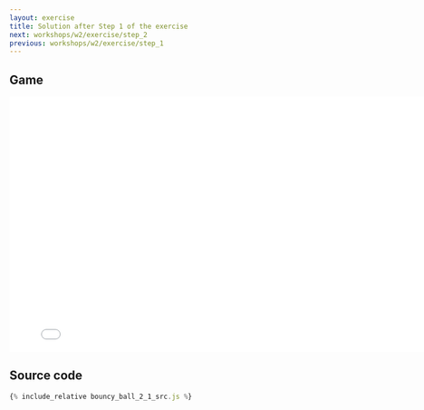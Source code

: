 ```yaml
---
layout: exercise
title: Solution after Step 1 of the exercise
next: workshops/w2/exercise/step_2
previous: workshops/w2/exercise/step_1
---
```

## Game
<iframe src="{{ "workshops/w2/exercise/bouncy-ball-2-1" | relative_url }}" height="450" width="800" frameBorder="0"></iframe>

## Source code
```javascript
{% include_relative bouncy_ball_2_1_src.js %}
```